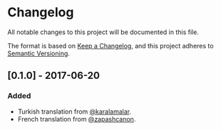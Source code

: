 # Changelog
All notable changes to this project will be documented in this file.

The format is based on [Keep a Changelog](https://keepachangelog.com/en/1.0.0/),
and this project adheres to [Semantic Versioning](https://semver.org/spec/v2.0.0.html).


## [0.1.0] - 2017-06-20
### Added
- Turkish translation from [@karalamalar](https://github.com/karalamalar).
- French translation from [@zapashcanon](https://github.com/zapashcanon).

